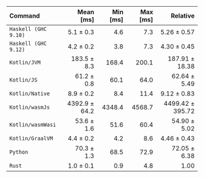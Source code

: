 | Command | Mean [ms] | Min [ms] | Max [ms] | Relative |
|:---|---:|---:|---:|---:|
| `Haskell (GHC 9.10)` | 5.1 ± 0.3 | 4.6 | 7.3 | 5.26 ± 0.57 |
| `Haskell (GHC 9.12)` | 4.2 ± 0.2 | 3.8 | 7.3 | 4.30 ± 0.45 |
| `Kotlin/JVM` | 183.5 ± 8.3 | 168.4 | 200.1 | 187.91 ± 18.38 |
| `Kotlin/JS` | 61.2 ± 0.8 | 60.1 | 64.0 | 62.64 ± 5.49 |
| `Kotlin/Native` | 8.9 ± 0.2 | 8.4 | 11.4 | 9.12 ± 0.83 |
| `Kotlin/wasmJs` | 4392.9 ± 64.2 | 4348.4 | 4568.7 | 4499.42 ± 395.72 |
| `Kotlin/wasmWasi` | 53.6 ± 1.6 | 51.6 | 60.4 | 54.90 ± 5.02 |
| `Kotlin/GraalVM` | 4.4 ± 0.2 | 4.2 | 8.6 | 4.46 ± 0.43 |
| `Python` | 70.3 ± 1.3 | 68.5 | 72.9 | 72.05 ± 6.38 |
| `Rust` | 1.0 ± 0.1 | 0.9 | 4.8 | 1.00 |
